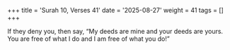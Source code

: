 +++
title = 'Surah 10, Verses 41'
date = '2025-08-27'
weight = 41
tags = []
+++

If they deny you, then say, “My deeds are mine and your deeds are yours. You are free of what I do and I am free of what you do!”